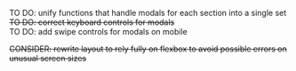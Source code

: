 TO DO: unify functions that handle modals for each section into a single set  
~~TO DO: correct keyboard controls for modals~~  
TO DO: add swipe controls for modals on mobile  
  
~~CONSIDER: rewrite layout to rely fully on flexbox to avoid possible errors on unusual screen sizes~~
